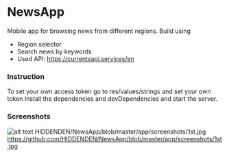 # NewsApp

Mobile app for browsing news from different regions. Build using 

  - Region selector
  - Search news by keywords
  - Used API: https://currentsapi.services/en

### Instruction

To set your own access token go to res/values/strings and set your own token
Install the dependencies and devDependencies and start the server.

### Screenshots
![alt text](https://github.com/[HIDDENDEN]/[NewsApp]/blob/[master]/app/screenshots/1st.jpg?raw=true)
HIDDENDEN/NewsApp/blob/master/app/screenshots/1st.jpg
https://github.com/HIDDENDEN/NewsApp/blob/master/app/screenshots/1st.jpg
